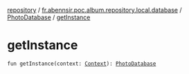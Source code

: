 [repository](../../index.md) / [fr.abennsir.poc.album.repository.local.database](../index.md) / [PhotoDatabase](index.md) / [getInstance](./get-instance.md)

# getInstance

`fun getInstance(context: `[`Context`](https://developer.android.com/reference/android/content/Context.html)`): `[`PhotoDatabase`](index.md)
